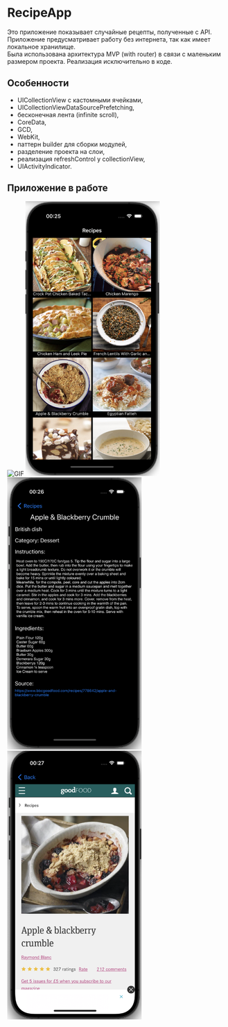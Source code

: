 # RecipeApp
Это приложение показывает случайные рецепты, полученные с API. Приложение предусматривает работу без интернета, так как имеет локальное хранилище.  
Была использована архитектура MVP (with router) в связи с маленьким размером проекта. Реализация исключительно в коде.

## Особенности
* UICollectionView с кастомными ячейками,
* UICollectionViewDataSourcePrefetching,
* бесконечная лента (infinite scroll),
* CoreData,
* GCD,
* WebKit,
* паттерн builder для сборки модулей,
* разделение проекта на слои,
* реализация refreshControl у collectionView,
* UIActivityIndicator.

## Приложение в работе
![GIF](https://github.com/VladislavGolovachev/RecipeApp/blob/main/RecipeApp.gif)
<img src="https://github.com/VladislavGolovachev/RecipeApp/blob/main/MainScreen.png" alt="drawing" width="310"/>
<img src="https://github.com/VladislavGolovachev/RecipeApp/blob/main/RecipeScreen.png" alt="drawing" width="310"/>
<img src="https://github.com/VladislavGolovachev/RecipeApp/blob/main/WebScreen.png" alt="drawing" width="310"/>
